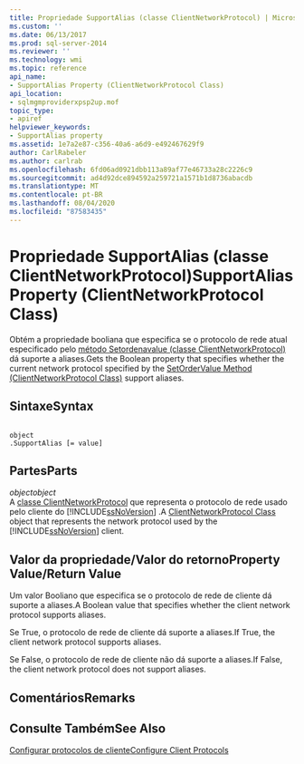 ```yaml
---
title: Propriedade SupportAlias (classe ClientNetworkProtocol) | Microsoft Docs
ms.custom: ''
ms.date: 06/13/2017
ms.prod: sql-server-2014
ms.reviewer: ''
ms.technology: wmi
ms.topic: reference
api_name:
- SupportAlias Property (ClientNetworkProtocol Class)
api_location:
- sqlmgmproviderxpsp2up.mof
topic_type:
- apiref
helpviewer_keywords:
- SupportAlias property
ms.assetid: 1e7a2e87-c356-40a6-a6d9-e492467629f9
author: CarlRabeler
ms.author: carlrab
ms.openlocfilehash: 6fd06ad0921dbb113a89af77e46733a28c2226c9
ms.sourcegitcommit: ad4d92dce894592a259721a1571b1d8736abacdb
ms.translationtype: MT
ms.contentlocale: pt-BR
ms.lasthandoff: 08/04/2020
ms.locfileid: "87583435"
---
```

# <a name="supportalias-property-clientnetworkprotocol-class"></a><span data-ttu-id="7ab16-102">Propriedade SupportAlias (classe ClientNetworkProtocol)</span><span class="sxs-lookup"><span data-stu-id="7ab16-102">SupportAlias Property (ClientNetworkProtocol Class)</span></span>
  <span data-ttu-id="7ab16-103">Obtém a propriedade booliana que especifica se o protocolo de rede atual especificado pelo [método Setordenavalue (classe ClientNetworkProtocol)](clientnetworkprotocol-class.md) dá suporte a aliases.</span><span class="sxs-lookup"><span data-stu-id="7ab16-103">Gets the Boolean property that specifies whether the current network protocol specified by the [SetOrderValue Method (ClientNetworkProtocol Class)](clientnetworkprotocol-class.md) support aliases.</span></span>  
  
## <a name="syntax"></a><span data-ttu-id="7ab16-104">Sintaxe</span><span class="sxs-lookup"><span data-stu-id="7ab16-104">Syntax</span></span>  
  
```  
  
object  
.SupportAlias [= value]  
```  
  
## <a name="parts"></a><span data-ttu-id="7ab16-105">Partes</span><span class="sxs-lookup"><span data-stu-id="7ab16-105">Parts</span></span>  
 <span data-ttu-id="7ab16-106">*object*</span><span class="sxs-lookup"><span data-stu-id="7ab16-106">*object*</span></span>  
 <span data-ttu-id="7ab16-107">A [classe ClientNetworkProtocol](clientnetworkprotocol-class.md) que representa o protocolo de rede usado pelo cliente do [!INCLUDE[ssNoVersion](../../../includes/ssnoversion-md.md)] .</span><span class="sxs-lookup"><span data-stu-id="7ab16-107">A [ClientNetworkProtocol Class](clientnetworkprotocol-class.md) object that represents the network protocol used by the [!INCLUDE[ssNoVersion](../../../includes/ssnoversion-md.md)] client.</span></span>  
  
## <a name="property-valuereturn-value"></a><span data-ttu-id="7ab16-108">Valor da propriedade/Valor do retorno</span><span class="sxs-lookup"><span data-stu-id="7ab16-108">Property Value/Return Value</span></span>  
 <span data-ttu-id="7ab16-109">Um valor Booliano que especifica se o protocolo de rede de cliente dá suporte a aliases.</span><span class="sxs-lookup"><span data-stu-id="7ab16-109">A Boolean value that specifies whether the client network protocol supports aliases.</span></span>  
  
 <span data-ttu-id="7ab16-110">Se True, o protocolo de rede de cliente dá suporte a aliases.</span><span class="sxs-lookup"><span data-stu-id="7ab16-110">If True, the client network protocol supports aliases.</span></span>  
  
 <span data-ttu-id="7ab16-111">Se False, o protocolo de rede de cliente não dá suporte a aliases.</span><span class="sxs-lookup"><span data-stu-id="7ab16-111">If False, the client network protocol does not support aliases.</span></span>  
  
## <a name="remarks"></a><span data-ttu-id="7ab16-112">Comentários</span><span class="sxs-lookup"><span data-stu-id="7ab16-112">Remarks</span></span>  
  
## <a name="see-also"></a><span data-ttu-id="7ab16-113">Consulte Também</span><span class="sxs-lookup"><span data-stu-id="7ab16-113">See Also</span></span>  
 [<span data-ttu-id="7ab16-114">Configurar protocolos de cliente</span><span class="sxs-lookup"><span data-stu-id="7ab16-114">Configure Client Protocols</span></span>](https://technet.microsoft.com/library/ms181035.aspx)  
  
  
